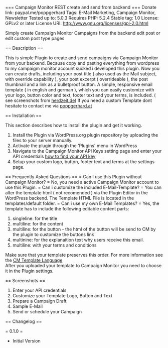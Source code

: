 === Campaign Monitor REST create and send from backend ===
Donate link: paypal.me/poppgerhard
Tags: E-Mail Marketing, Campaign Monitor, Newsletter 
Tested up to: 5.0.3
Requires PHP: 5.2.4
Stable tag: 1.0
License: GPLv2 or later
License URI: http://www.gnu.org/licenses/gpl-2.0.html
 
Simply create Campaign Monitor Campaigns from the backend edit post or edit custom post type pages
 
== Description ==
 
This is simple Plugin to create and send campaigns via Campaign Monitor from your backend. Because copy and pasting everything from wordpress to my campaigm monitor account sucked i developed this plugin. 
Now you can create drafts, including your post title ( also used as the Mail subject, with override capability ), your post excerpt ( overrideable ), the post thumbnail and a link as a bulletproof button.
A simple, responsive email template ( in english and german ), which you can easily customize with your logo, button color and text, footer text and your terms, is included. ( see screenshots from [herdzeit.de](https://www.herdzeit.de))  If you need a custom Template dont hesitate to contact me via [poppgerhard.at](https://www.poppgerhard.at/erstgespraech-in-wien/)

== Installation ==
 
This section describes how to install the plugin and get it working.
 
1. Install the Plugin via WordPress.org plugin repository by uploading the files to your server manually.
1. Activate the plugin through the 'Plugins' menu in WordPress
1. Navigate to the Campaign Monitor API Keys setting page and enter your API credentials [how to find your API key](https://help.campaignmonitor.com/api-keys)
1. Setup your custom logo, button, footer text and terms at the settings page.
 
== Frequently Asked Questions ==
= Can I use this Plugin without Campaign Monitor? =
No, you need a active Campaign Monitor account to use this Plugin.
= Can i customize the included E-Mail-Template? =
You can alter the template html ( not recomended ) via the Plugin Editor in the WordPress backend. The Template HTML File is located in the templates/default folder.
= Can i use my own E-Mail Templates? =
Yes, the template has to include the following editable content parts:
1. singleline: for the title
1. multiline: for the content
1. multiline: for the button - the html of the button will be send to CM by the plugin to customize the buttons link
1. multinine: for the explanaition text why users receive this email.
1. multiline: with your terms and conditions

Make sure that your template preserves this order. For more information see the [CM Template Language](https://www.campaignmonitor.com/create/)  
After you uploaded your template to Campaign Monitor you need to choose it in the Plugin settings.
 
== Screenshots ==
 
1. Enter your API credentials
2. Customize your Template Logo, Button and Text
3. Prepare a Campaign Draft
4. Sample E-Mail
5. Send or schedule your Campaign
 
== Changelog ==

= 0.1.0 =
* Initial Version
 
